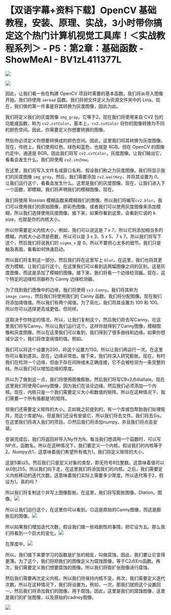 # 【双语字幕+资料下载】OpenCV 基础教程，安装、原理、实战，3小时带你搞定这个热门计算机视觉工具库！＜实战教程系列＞ - P5：第2章：基础函数 - ShowMeAI - BV1zL411377L

![](img/3a662d2ccf5ce137c1313fc44d7c5a0c_0.png)

![](img/3a662d2ccf5ce137c1313fc44d7c5a0c_1.png)

因此，让我们看一些在构建 OpenCV 项目时需要的基本函数。我们将从导入图像开始。我们将使用 `imread` 函数。我们将把文件定义为资源文件夹中的 Lina。现在，我们做的第一件事是将其转换为灰度图像，因此为此。

我们将定义我们的灰度图像 `img_gray`。它等于2。现在我们将使用来自 CV2 包的功能或函数，称为 `cv2.cvtColor`。基本上，`cv2.cvtColor` 将你的图像转换为不同的颜色空间。因此，你需要定义你想要转换的图像。

然后你必须定义你想要转换成的颜色空间。因此，这里我们将其转换为灰度图像。现在，传统上，我们使用红色、绿色和蓝色，也就是 RGB。但在 OpenCV 的图像约定中，通道是 BGR。因此我们将写 `cv2.cvtColor`。灰度图像。让我们输出它，看看会发生什么。我们将使用 `cv2.imshow`。

在这里，我们将写入文件名或窗口名称。假设我们称之为灰度图像。我们将显示我们的灰度图像 `img_gray`。然后，我们需要添加 `cv2.waitKey`，并将其设置为 0。让我们运行这个，看看会发生什么。这里是我们的灰度图像。现在，让我们进入下一个函数，即模糊。我们将声明我们的模糊图像。现在。

我们将使用 Rossian 模糊函数来模糊我们的图像，所以我们将编写`cv2.blur`。我们可以使用我们的原始图像，即彩色图像，或者我们可以使用灰度图像来添加模糊，所以我们选择使用灰度图像。接下来，如果你看到这里，会看到它说的 k size，也就是你的内核大小。

所以你需要定义内核大小，例如，我们可以说这是 7 x 7。所以它将添加相当多的模糊，内核大小必须是奇数，所以可以是 3 x 3、5 x 5、7 x 7。所以我们将写下这个，然后我们将说我们的 `sigma_x` 是 0。所以不要担心太多的细节。我们只是触及表面，看看如何快速启动。

所以我们将复制这一部分。然后我们将在这里写上 `blur`。在这里，我们也将其更改为模糊。让我们运行这个。在这里我们可以看到这两幅图像之间的区别。这是灰度图像，而这是添加了模糊的图像。接下来，我们将看一个边缘检测器。现在，这个特定的边缘检测器称为 Canny 边缘检测器。

为了找到我们图像中的边缘，我们将使用 `cv2.Canny`。我们将其称为 `image_canny`，然后我们将使用我们的 Canny 函数。我们将分配图像。现在我们将添加阈值值。所以我们有两个阈值。为了简化，我们将其设置为 100 和 100。所以你可以选择更高或更低。但同样。

这取决于你特定的情况。所以，让我们复制这个。然后我们将去写Canny。在这里我们将写Canny。所以让我们运行这个。这样你就得到了Canny图像，模糊图像和灰度图像。所以在这里我们可以看到，我们得到了很多曲线和边缘。如果你想减少这个，我们将改变阈值的值。例如。

我们可以将这个设置为200，将这个设置为150。所以让我们再运行一次。在这里你可以看到差异。现在，边缘非常低。接下来，我们将深入研究膨胀。现在，有时我们在检测一个边缘，但由于存在间隙或未正确连接，它不会被检测为一条完整的线。所以我们可以增加边缘的厚度。

所以为了做到这一点，我们将使用图像膨胀。然后我们将写CBv2点diallate。现在这里我们将使用Canny图像，因为我们在谈论边缘。然后我们必须添加一个内核。现在，内核只是一个我们需要定义大小和数值的矩阵。所以在这种情况下，我们需要一个所有值都是1的矩阵。

但我们还需要定义矩阵的大小。正如我之前提到的，有一个库或包帮助我们处理矩阵，而这个库是Ny。但是我们还没有安装它，所以我们将去文件。我们将去Sis。在这里我们将进入我们的项目。😔然后我们将添加numpy。并且我们将点击安装。

安装完成后，我们将返回并导入Ny作为N。每当我们想调用一个函数时，可以写NP点，函数名。所以在这种情况下，我们要定义一个内核。假设我们的内核等于2。Numpy点1，这意味着我们希望所有值为1。我们将定义矩阵的大小。

这是5乘以5。然后我们只是定义对象的类型，即无符号8位整数。这意味着值可以从0到255。所以我们向下走，在这里我们将添加我们的内核。之后，我们需要定义内核移动的迭代次数，这意味着我们实际上需要多少厚度。所以迭代等于2，假设为1。真的吗？

所以我们将复制这个并写上图像膨胀。在这里，我们将写膨胀图像。Dlation。图像。![](img/3a662d2ccf5ce137c1313fc44d7c5a0c_3.png)

所以让我们运行这个，在这里你可以看到。😔这是原始的Canny图像，而这是膨胀后的图像。![](img/3a662d2ccf5ce137c1313fc44d7c5a0c_5.png)

所以如果我们增加迭代次数，假设我们做一些戏剧性的事情，把它设为五。那么我们将看到一个巨大的变化。![](img/3a662d2ccf5ce137c1313fc44d7c5a0c_7.png)

在厚度中。![](img/3a662d2ccf5ce137c1313fc44d7c5a0c_9.png)

所以，我们接下来要学习的函数是扩张的相反，叫做腐蚀。因此，我们要让它变得更薄。为了这个，我们将把我们的图像定义为腐蚀图像。等于C2点Ero函数。再次，我们需要定义我们想要腐蚀的图像。所以我们将取扩张图像进行腐蚀。

然后我们需要再次定义内核，所以我们将保持内核不变。再次，我们需要定义迭代次数。所以在这种情况下，我们将设置为，例如，一次。那我们就把这个设置回一。然后我们将添加我们的图像。用于腐蚀。因此，这里是我们的腐蚀图像，这里是我们的扩张图像，以及原始的cadney图像。

![](img/3a662d2ccf5ce137c1313fc44d7c5a0c_11.png)
